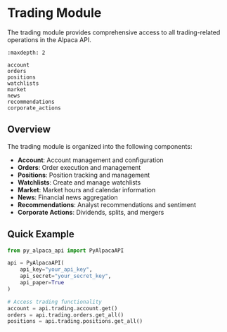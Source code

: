 # Trading Module

The trading module provides comprehensive access to all trading-related operations in the Alpaca API.

```{toctree}
:maxdepth: 2

account
orders
positions
watchlists
market
news
recommendations
corporate_actions
```

## Overview

The trading module is organized into the following components:

- **Account**: Account management and configuration
- **Orders**: Order execution and management
- **Positions**: Position tracking and management
- **Watchlists**: Create and manage watchlists
- **Market**: Market hours and calendar information
- **News**: Financial news aggregation
- **Recommendations**: Analyst recommendations and sentiment
- **Corporate Actions**: Dividends, splits, and mergers

## Quick Example

```python
from py_alpaca_api import PyAlpacaAPI

api = PyAlpacaAPI(
    api_key="your_api_key",
    api_secret="your_secret_key",
    api_paper=True
)

# Access trading functionality
account = api.trading.account.get()
orders = api.trading.orders.get_all()
positions = api.trading.positions.get_all()
```
